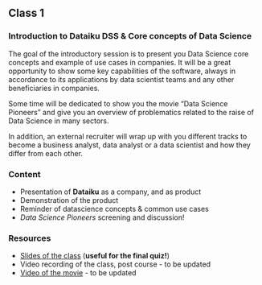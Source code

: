 ## Class 1
### Introduction to Dataiku DSS & Core concepts of Data Science

The goal of the introductory session is to present you Data Science core concepts and example of use cases in companies. It will be a great opportunity to show some key capabilities of the software, always in accordance to its applications by data scientist teams and any other beneficiaries in companies.  
 
Some time will be dedicated to show you the movie “Data Science Pioneers” and give you an overview of problematics related to the raise of Data Science in many sectors.  

In addition, an external recruiter will wrap up with you different tracks  to become a business analyst, data analyst or a data scientist and how they differ from each other.  

### Content
- Presentation of **Dataiku** as a company, and as product
- Demonstration of the product
- Reminder of datascience concepts & common use cases
- _Data Science Pioneers_ screening and discussion!  

### Resources 
- [Slides of the class]() (**useful for the final quiz!**)
- Video recording of the class, post course - to be updated
- [Video of the movie]() - to be updated

